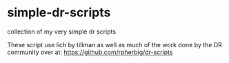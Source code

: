 # simple-dr-scripts
collection of my very simple dr scripts

These script use lich by tillman as well as much of the work done by the DR community over at: https://github.com/rpherbig/dr-scripts